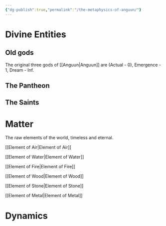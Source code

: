```yaml
---
{"dg-publish":true,"permalink":"/the-metaphysics-of-anguun/"}
---
```


# Divine Entities

## Old gods

The original three gods of [[Anguun\|Anguun]] are (Actual - 0), Emergence - 1, Dream - Inf.

## The Pantheon

## The Saints



# Matter 

The raw elements of the world, timeless and eternal. 

[[Element of Air\|Element of Air]]

[[Element of Water\|Element of Water]]

[[Element of Fire\|Element of Fire]]

[[Element of Wood\|Element of Wood]]

[[Element of Stone\|Element of Stone]]

[[Element of Metal\|Element of Metal]]



# Dynamics



